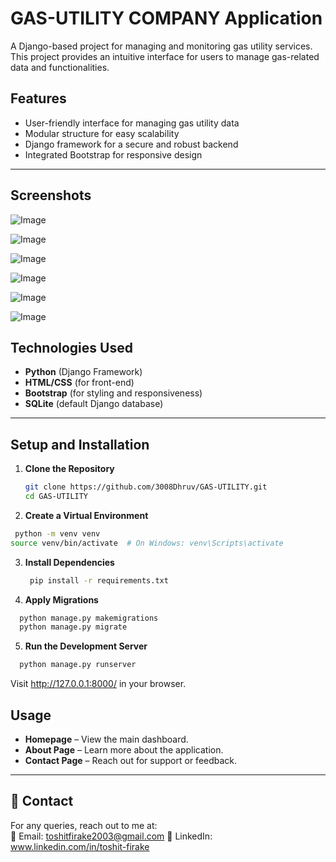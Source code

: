 # GAS-UTILITY COMPANY Application 
A Django-based project for managing and monitoring gas utility services. This project provides an intuitive interface for users to manage gas-related data and functionalities.

## Features  
- User-friendly interface for managing gas utility data  
- Modular structure for easy scalability  
- Django framework for a secure and robust backend  
- Integrated Bootstrap for responsive design  

---

## Screenshots  

![Image](https://github.com/user-attachments/assets/87d5f897-188a-4c44-996c-f91be89740d9)

![Image](https://github.com/user-attachments/assets/fa424935-1217-49eb-95ee-4bfef29f58ea)

![Image](https://github.com/user-attachments/assets/faab22e7-6e21-47db-a2dc-8302a2347e71)

![Image](https://github.com/user-attachments/assets/be7dccf6-94bf-42d5-8fca-a5c9687281c2)

![Image](https://github.com/user-attachments/assets/abfd6774-b9ba-4da0-a553-5c3731977901)

![Image](https://github.com/user-attachments/assets/1f889922-7349-4467-98c8-45c5c28135f2)


## Technologies Used  
- **Python** (Django Framework)  
- **HTML/CSS** (for front-end)  
- **Bootstrap** (for styling and responsiveness)  
- **SQLite** (default Django database)  

---

## Setup and Installation  
1. **Clone the Repository**  
   ```bash
   git clone https://github.com/3008Dhruv/GAS-UTILITY.git
   cd GAS-UTILITY
   ```
  
2. **Create a Virtual Environment**
  ```bash
   python -m venv venv
  source venv/bin/activate  # On Windows: venv\Scripts\activate
  ```
3. **Install Dependencies**
   ```bash
    pip install -r requirements.txt
   ````
4. **Apply Migrations**
  ```bash
    python manage.py makemigrations
    python manage.py migrate
  ```
5. **Run the Development Server**
  ```bash
    python manage.py runserver
  ```

Visit http://127.0.0.1:8000/ in your browser.

## Usage
- **Homepage** – View the main dashboard.  
- **About Page** – Learn more about the application.  
- **Contact Page** – Reach out for support or feedback.  

---

## 📩 Contact  
For any queries, reach out to me at:  
📧 Email: toshitfirake2003@gmail.com 
🔗 LinkedIn: www.linkedin.com/in/toshit-firake

